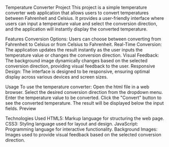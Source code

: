 Temperature Converter Project
This project is a simple temperature converter web application that allows users to convert temperatures between Fahrenheit and Celsius. It provides a user-friendly interface where users can input a temperature value and select the conversion direction, and the application will instantly display the converted temperature.

Features
Conversion Options: Users can choose between converting from Fahrenheit to Celsius or from Celsius to Fahrenheit.
Real-Time Conversion: The application updates the result instantly as the user inputs the temperature value or changes the conversion direction.
Visual Feedback: The background image dynamically changes based on the selected conversion direction, providing visual feedback to the user.
Responsive Design: The interface is designed to be responsive, ensuring optimal display across various devices and screen sizes.

Usage
To use the temperature converter:
Open the html file in a web browser.
Select the desired conversion direction from the dropdown menu.
Enter the temperature value to be converted.
Click the "Convert" button to see the converted temperature.
The result will be displayed below the input fields.
Preview

Technologies Used
HTML5: Markup language for structuring the web page.
CSS3: Styling language used for layout and design.
JavaScript: Programming language for interactive functionality.
Background Images: Images used to provide visual feedback based on the selected conversion direction.
